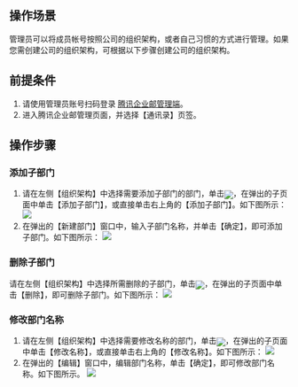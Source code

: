## 操作场景
管理员可以将成员帐号按照公司的组织架构，或者自己习惯的方式进行管理。如果您需创建公司的组织架构，可根据以下步骤创建公司的组织架构。

## 前提条件
1. 请使用管理员账号扫码登录 [腾讯企业邮管理端](https://exmail.qq.com/login)。
2. 进入腾讯企业邮管理页面，并选择【通讯录】页签。

## 操作步骤

### 添加子部门
1. 请在左侧【组织架构】中选择需要添加子部门的部门，单击<span ><img src="https://main.qcloudimg.com/raw/f35d975aae6b2644f13e3874e2d9872e.png" style="margin-bottom:-5px;"/></span>，在弹出的子页面中单击【添加子部门】，或直接单击右上角的【添加子部门】。如下图所示：
![](https://main.qcloudimg.com/raw/f8386b21973ab8256557ecaa91d995af.png)
2. 在弹出的【新建部门】窗口中，输入子部门名称，并单击【确定】，即可添加子部门。如下图所示：
![](https://main.qcloudimg.com/raw/9235e9c3955138af70fbf58ef72fd874.png)

### 删除子部门
请在左侧【组织架构】中选择所需删除的子部门，单击<span ><img src="https://main.qcloudimg.com/raw/f35d975aae6b2644f13e3874e2d9872e.png" style="margin-bottom:-5px;"/></span>，在弹出的子页面中单击【删除】，即可删除子部门。如下图所示：
![](https://main.qcloudimg.com/raw/003fb1c6e9458c8163fd28847f3f5635.png)

### 修改部门名称
1. 请在左侧【组织架构】中选择需要修改名称的部门，单击<span ><img src="https://main.qcloudimg.com/raw/f35d975aae6b2644f13e3874e2d9872e.png" style="margin-bottom:-5px;"/></span>，在弹出的子页面中单击【修改名称】，或直接单击右上角的【修改名称】。如下图所示：
![](https://main.qcloudimg.com/raw/191994963c598a263e1c9016646c079c.png)
2. 在弹出的【编辑】窗口中，编辑部门名称，单击【确定】，即可修改部门名称。如下图所示。
![](https://main.qcloudimg.com/raw/dc9b30ce0d1de06cf0f0091b6ab95234.png)





